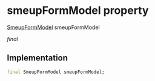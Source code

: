 


# smeupFormModel property






[SmeupFormModel](../../smeup_models_widgets_smeup_form_model/SmeupFormModel-class.md) smeupFormModel
  
_final_






## Implementation

```dart
final SmeupFormModel smeupFormModel;


```







